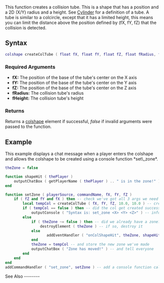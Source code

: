This function creates a collision tube. This is a shape that has a position and a 2D (X/Y) radius and a height. See [Cylinder](http://en.wikipedia.org/wiki/Cylinder_(geometry)) for a definition of a tube. A tube is similar to a colcircle, except that it has a limited height, this means you can limit the distance above the position defined by (fX, fY, fZ) that the collision is detected.

Syntax
------

``` lua
colshape createColTube ( float fX, float fY, float fZ, float fRadius, float fHeight)
```

### Required Arguments

-   **fX:** The position of the base of the tube's center on the X axis
-   **fY:** The position of the base of the tube's center on the Y axis
-   **fZ:** The position of the base of the tube's center on the Z axis
-   **fRadius:** The collision tube's radius
-   **fHeight:** The collision tube's height

### Returns

Returns a [colshape](/colshape.md "wikilink") element if successful, *false* if invalid arguments were passed to the function.

Example
-------

<section name="Server" class="server" show="true">
This example displays a chat message when a player enters the colshape and allows the colshape to be created using a console function *set\_zone*.

``` lua
theZone = false

function shapeHit ( thePlayer ) 
    outputChatBox ( getPlayerName ( thePlayer ) .. " is in the zone!" ) -- display a message in everyone's chat box
end

function setZone ( playerSource, commandName, fX, fY, fZ )
    if ( fZ and fY and fX ) then -- check we've got all 3 args we need
        local tempCol = createColTube ( fX, fY, fZ, 10.0, 10.0 ) -- create a col
        if ( tempCol == false ) then -- did the col get created successfully?
            outputConsole ( "Syntax is: set_zone <X> <Y> <Z>" ) -- inform the user what the valid syntax is
        else
            if ( theZone ~= false ) then -- did we already have a zone?
                destroyElement ( theZone ) -- if so, destroy it
            else
                   addEventHandler ( "onColShapeHit", theZone, shapeHit ) -- add a handler for the onColShapeHit event
            end
            theZone = tempCol -- and store the new zone we've made
            outputChatBox ( "Zone has moved!" ) -- and tell everyone
        end
    end
end
addCommandHandler ( "set_zone", setZone ) -- add a console function called set_zone that will trigger the function setZone
```

</section>
See Also
--------
